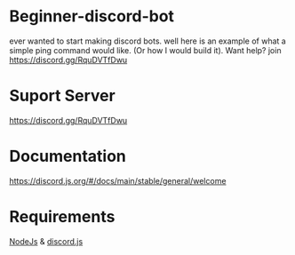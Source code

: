 # Beginner-discord-bot
ever wanted to start making discord bots. well here is an example of what a simple ping command would like. (Or how I would build it). Want help? join https://discord.gg/RquDVTfDwu

# Suport Server 
https://discord.gg/RquDVTfDwu

# Documentation
https://discord.js.org/#/docs/main/stable/general/welcome

# Requirements
[NodeJs](https://nodejs.org/en/) & [discord.js](https://www.npmjs.com/package/discord.js)
